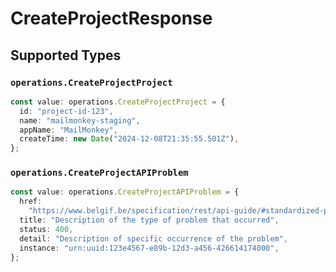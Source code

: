 # CreateProjectResponse


## Supported Types

### `operations.CreateProjectProject`

```typescript
const value: operations.CreateProjectProject = {
  id: "project-id-123",
  name: "mailmonkey-staging",
  appName: "MailMonkey",
  createTime: new Date("2024-12-08T21:35:55.501Z"),
};
```

### `operations.CreateProjectAPIProblem`

```typescript
const value: operations.CreateProjectAPIProblem = {
  href:
    "https://www.belgif.be/specification/rest/api-guide/#standardized-problem-types",
  title: "Description of the type of problem that occurred",
  status: 400,
  detail: "Description of specific occurrence of the problem",
  instance: "urn:uuid:123e4567-e89b-12d3-a456-426614174000",
};
```

